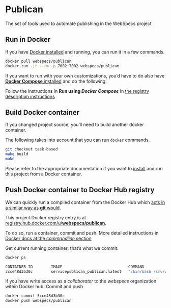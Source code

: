 # Publican

The set of tools used to automate publishing in the WebSpecs project



## Run in Docker

If you have [Docker installed](https://docs.docker.com/installation/) and running, you can run it in a few commands.

```bash
docker pull webspecs/publican
docker run -it --rm -p 7002:7002 webspecs/publican
```

If you want to run with your own customizations, you’d have to do also have [**Docker Compose** installed](https://docs.docker.com/compose/install/) and do the following.

Follow the instructions in **Run using _Docker Compose_** in [the registry description instructions](https://registry.hub.docker.com/u/webspecs/publican/)



## Build Docker container

If you changed project source, you’ll need to build another docker container.

The following takes into account that you can run `docker` commands.

```bash
git checkout task-based
make build
make
```

Please refer to the appropriate documentation if you want to [install](https://docs.docker.com/installation/#installation) and run this project from a Docker container.



## Push Docker container to Docker Hub registry

We can quickly run a compiled container from the Docker Hub which [acts in a similar way as **git** would](http://docs.docker.com/reference/commandline/cli/#commit-a-container).

This project Docker registry entry is at [registry.hub.docker.com/u/**webspecs/publican**](https://registry.hub.docker.com/u/webspecs/publican/).

To do so, run a container, commit and push. More detailed instructions in [Docker docs at the *commandline* section](http://docs.docker.com/reference/commandline/cli/#commit-a-container)

Get current running container; that’s what we commit.

```bash
docker ps

CONTAINER ID        IMAGE                             COMMAND                CREATED             STATUS              PORTS                    NAMES
3cce48d3b30c        servicepublican_publican:latest   "/bin/bash /srv/webp   11 minutes ago      Up 11 minutes       0.0.0.0:8002->7002/tcp   sandboxpublican_web_1"
```

If you have write access as a *collaborator* to the *webspecs* organization within Docker hub; Commit and push

```bash
docker commit 3cce48d3b30c
docker push webspecs/publican
```


